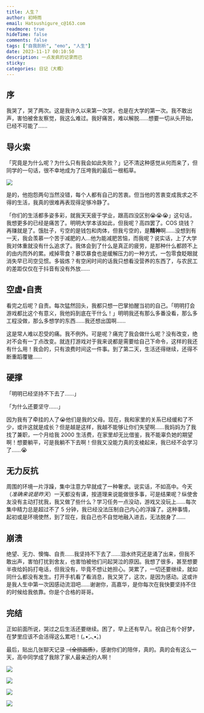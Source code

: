 ```yaml
---
title: 人生？
author: 初時雨
email: Hatsushigure_c@163.com
readmore: true
hideTime: false
comments: false
tags: ["自我剖析", "emo", "人生"]
date: 2023-11-17 00:10:50
description: 一点发疯的记录而已
sticky:
categories: 日记（大概）
---
```


## 序

我哭了，哭了两次。这是我许久以来第一次哭，也是在大学的第一次。我不敢出声，害怕被舍友察觉，我这么难过。我好痛苦，难以解脱……想要一切从头开始，已经不可能了……

## 导火索

「究竟是为什么呢？为什么只有我会如此失败？」记不清这种感觉从何而来了，但同学的一句话，很不幸地成为了压垮我的最后一根稻草。

![](https://pic.imgdb.cn/item/655643bfc458853aeffa0beb.png)

是的，他抱怨两句当然没错，每个人都有自己的苦衷。但当他的苦衷变成我求之不得的生活，我真的很难再表现得足够冷静了。

「你们的生活都多姿多彩，就我天天疲于学业，跟高四没区别😭😭😭」这句话，我想更多的已经是痛苦了。明明大学本该如此，但我呢？高四罢了。COS 烧钱？再赚就是了。饿肚子，亏空的是钱包和肉体，但我亏空的，是**精神**啊……没想到有一天，我会羡慕一个苦于减肥的人…他为能减肥苦恼，而我呢？说实话，上了大学我对体重就没有什么追求了。我体会到了什么是真正的疲劳，是那种什么都顾不上的由内而外的累。戒掉零食？暴饮暴食也是缓解压力的一种方式，一包零食眨眼就消失早已司空见惯。多锻炼？有空闲时间的话我只想看没营养的东西了，与农民工的差距仅仅在于抖音有没有外放……

## 空虚•自责

看完之后呢？自责。每次猛然回头，我都只想一巴掌拍醒当初的自己。「明明打会游戏都比这个有意义，我他妈到底在干什么！」明明我还有那么多番没看，那么多工程没做，那么多想学的东西……我还想出国啊……

这是常人难以忍受的痛。我不例外。可是呢？痛完了我会做什么呢？没有改变，绝对不会有一丁点改变。就连打游戏对于我来说都是需要给自己下命令，这样的我还有什么用！我会的，只有浪费时间这一件事。到了第二天，生活还得继续，还得不断重蹈覆辙……

## 硬撑

「明明已经坚持不下去了……」

「为什么还要坚守……」

因为我有了牵挂的人了😭他们是我的父母。现在，我和家里的关系已经缓和了不少，或许这就是成长？但是越是这样，我越不能够让你们失望啊……我妈妈为了我找了兼职，一个月给我 2000 生活费，在家里却无比借鉴，我不能辜负她的期望啊！想要躺平，可是我躺不下去啊！但我又没能力真的支棱起来，我已经不会学习了……😭

## 无力反抗

周围的环境一片浮躁，集中注意力早就成了一种奢求。说实话，不如高中。今天（*准确来说是昨天*）一天都没有课，按道理来说能做很多事，可是结果呢？纵使舍友没有主动打扰我，我又做了些什么？学习任务一点没动，游戏又没玩上……每次集中精力总是超过不了 5 分钟，我已经没法压制自己内心的浮躁了。这种事情，起初或是环境使然，到了现在，我自己也不自觉地融入进去，无法脱身了……

## 崩溃

绝望、无力、懊悔、自责……我坚持不下去了……泪水终究还是涌了出来，但我不敢出声，害怕打扰到舍友，也害怕被他们问起哭泣的原因。我想了很多，甚至想要半夜给妈妈打电话，但我没有，毕竟不想让她担心。哭累了，一切还要继续，就如同什么都没有发生。打开手机看了看消息，我又哭了，这次，是因为感动。这或许是我人生中第一次因感动流泪吧……谢谢你，高嘉华，是你每次在我快要坚持不住的时候给我依靠。你是个合格的哥哥。

## 完结

正如前面所说，哭过之后生活还要继续。困了，早上还有早八。祝自己有个好梦，在梦里应该不会活得这么累吧！(｡•́︿•̀｡)

最后，贴出几张聊天记录 ~~（全损画质）~~，感谢你们的陪伴，真的。真的会有这么一天，高中同学成了我除了家人最亲近的人啊！

![](https://pic.imgdb.cn/item/6556ba98c458853aefb5f049.jpg)

![](https://pic.imgdb.cn/item/6556ba98c458853aefb5f01c.jpg)

![](https://pic.imgdb.cn/item/6556ba98c458853aefb5eff5.jpg)

![](https://pic.imgdb.cn/item/6556ba97c458853aefb5efbb.jpg)
